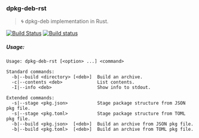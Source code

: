### dpkg-deb-rst
> :cyclone: dpkg-deb implementation in Rust.

[![Build Status](https://travis-ci.org/stpettersens/dpkg-deb-rst.png?branch=master)](https://travis-ci.org/stpettersens/dpkg-deb-rst)
[![Build status](https://ci.appveyor.com/api/projects/status/ngdv49j0cfuv7hin?svg=true)](https://ci.appveyor.com/project/stpettersens/dpkg-deb-rst)

<!-- TODO -->

##### Usage:

```
Usage: dpkg-deb-rst [<option> ...] <command>

Standard commands:
  -b|--build <directory> [<deb>]  Build an archive.
  -c|--contents <deb>             List contents.
  -I|--info <deb>                 Show info to stdout.

Extended commands:
  -s|--stage <pkg.json>           Stage package structure from JSON pkg file.
  -s|--stage <pkg.toml>           Stage package structure from TOML pkg file.
  -b|--build <pkg.json>  [<deb>]  Build an archive from JSON pkg file.
  -b|--build <pkg.toml>  [<deb>]  Build an archive from TOML pkg file.

```
